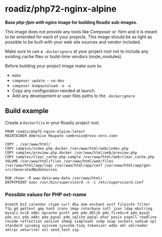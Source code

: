 # roadiz/php72-nginx-alpine
**Base *php-fpm with nginx* image for building Roadiz sub-images.**

This image does not provide any tools like *Composer* or *Yarn* and it is meant
to be extended for each of your projects. This image should be as light as possible
to be built with your web site sources and vendor included.

Make sure to use a `.dockerignore` at your project root not to include any existing
cache files or build-time vendors (node_modules).

Before building your project image make sure to:

- `make`
- `composer update --no-dev`
- `composer dumpautoload -o -a`
- Copy any configuration needed at launch
- Add any development or user files paths to the `.dockerignore`

## Build example

Create a `Dockerfile` in your Roadiz project root.

```
FROM roadiz/php72-nginx-alpine:latest
MAINTAINER Ambroise Maupate <ambroise@rezo-zero.com>

COPY . /var/www/html/
COPY samples/index.php.docker /var/www/html/web/index.php
COPY samples/preview.php.docker /var/www/html/web/preview.php
COPY samples/clear_cache.php.sample /var/www/html/web/clear_cache.php
VOLUME /var/www/html/files /var/www/html/web/files /var/www/html/app/logs /var/www/html/app/conf /var/www/html/app/gen-src/GeneratedNodeSources

RUN chown -R www-data:www-data /var/www/html/
ENTRYPOINT exec /usr/bin/supervisord -n -c /etc/supervisord.conf
```

### Possible values for PHP ext-name

```
bcmath bz2 calendar ctype curl dba dom enchant exif fileinfo filter ftp gd gettext gmp hash iconv imap interbase intl json ldap mbstring mysqli oci8 odbc opcache pcntl pdo pdo_dblib pdo_firebird pdo_mysql pdo_oci pdo_odbc pdo_pgsql pdo_sqlite pgsql phar posix pspell readline recode reflection session shmop simplexml snmp soap sockets sodium spl standard sysvmsg sysvsem sysvshm tidy tokenizer wddx xml xmlreader xmlrpc xmlwriter xsl zend_test zip
```
